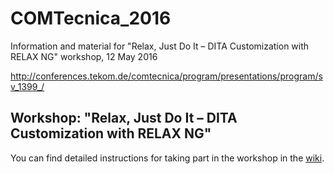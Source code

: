 # COMTecnica_2016
Information and material for "Relax, Just Do It – DITA Customization with RELAX NG" workshop, 12 May 2016

http://conferences.tekom.de/comtecnica/program/presentations/program/sv_1399_/

## Workshop: "Relax, Just Do It – DITA Customization with RELAX NG"
You can find detailed instructions for taking part in the workshop in the [wiki](https://github.com/parson-AG/COMTecnica_2016/wiki).
